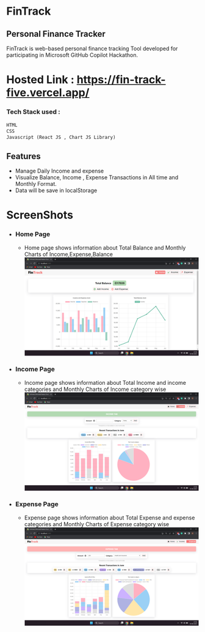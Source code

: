 # FinTrack

## Personal Finance Tracker

FinTrack is web-based personal finance tracking Tool developed for participating in Microsoft GitHub Copilot Hackathon.

# Hosted Link : https://fin-track-five.vercel.app/

### Tech Stack used :

    HTML
    CSS
    Javascript (React JS , Chart JS Library)

## Features

- Manage Daily Income and expense
- Visualize Balance, Income , Expense Transactions in All time and Monthly Format.
- Data will be save in localStorage

# ScreenShots

- ### Home Page
  - Home page shows information about Total Balance and Monthly Charts of Income,Expense,Balance
    ![alt text](https://github.com/ashok020/FinTrack/blob/master/Screenshots/home%20page.png?raw=true)
- ### Income Page
  - Income page shows information about Total Income and income categories and Monthly Charts of Income category wise
    ![alt text](https://github.com/ashok020/FinTrack/blob/master/Screenshots/income%20page.png?raw=true)
- ### Expense Page
  - Expense page shows information about Total Expense and expense categories and Monthly Charts of Expense category wise
    ![alt text](https://github.com/ashok020/FinTrack/blob/master/Screenshots/expense%20page.png?raw=true)


